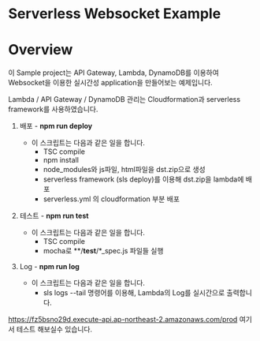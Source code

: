 # Serverless Websocket Example

# Overview
이 Sample project는 API Gateway, Lambda, DynamoDB를 이용하여 Websocket을 이용한 실시간성 application을 만들어보는 예제입니다.

Lambda / API Gateway / DynamoDB 관리는 Cloudformation과 serverless framework를 사용하였습니다.


1. 배포 - **npm run deploy** 
    - 이 스크립트는 다음과 같은 일을 합니다.  
      - TSC compile 
      - npm install
      - node_modules와 js파일, html파일을 dst.zip으로 생성
      - serverless framework (sls deploy)를 이용해 dst.zip을 lambda에 배포
      - serverless.yml 의 cloudformation 부분 배포

2. 테스트 - **npm run test** 
    - 이 스크립트는 다음과 같은 일을 합니다.  
      - TSC compile 
      - mocha로 \*\*/__test__/\*_spec.js 파일들 실행

3. Log - **npm run log**
    - 이 스크립트는 다음과 같은 일을 합니다.  
      - sls logs --tail 명령어를 이용해, Lambda의 Log를 실시간으로 출력합니다.
      

https://fz5bsno29d.execute-api.ap-northeast-2.amazonaws.com/prod
여기서 테스트 해보실수 있습니다.
